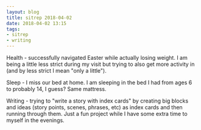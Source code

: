 ```yaml
---
layout: blog
title: sitrep 2018-04-02
date: 2018-04-02 13:15
tags:
- sitrep
- writing
---
```


Health - successfully navigated Easter while actually losing weight. I am being a little less strict during my visit but trying to also get more activity in (and by less strict I mean "only a little").

Sleep - I miss our bed at home. I am sleeping in the bed I had from ages 6 to probably 14, I guess? Same mattress.

Writing - trying to "write a story with index cards" by creating big blocks and ideas (story points, scenes, phrases, etc) as index cards and then running through them. Just a fun project while I have some extra time to myself in the evenings.
